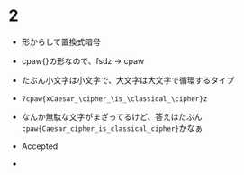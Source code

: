 # 2
- 形からして置換式暗号
- cpaw{}の形なので、fsdz -> cpaw
- たぶん小文字は小文字で、大文字は大文字で循環するタイプ
- `7cpaw{xCaesar_\cipher_\is_\classical_\cipher}z`
- なんか無駄な文字がまざってるけど、答えはたぶん`cpaw{Caesar_cipher_is_classical_cipher}`かなぁ
- Accepted

- 

